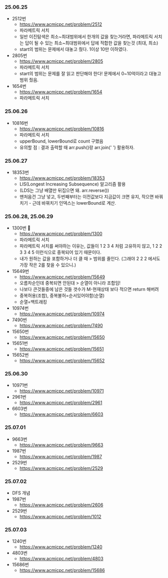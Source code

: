 ### 25.06.25
- 2512번
	- https://www.acmicpc.net/problem/2512
	- 파라메트릭 서치
	- 일반 이진탐색은 최소~최대범위에서 한개의 값을 찾는거라면, 파라메트릭 서치는 답이 될 수 있는 최소~최대범위에서 답에 적합한 값을 찾는것 (최대, 최소)
	- start의 범위는 문제에서 대놓고 줬다. 1이상 10만 이하였다.
- 2805번
	-  https://www.acmicpc.net/problem/2805
	- 파라메트릭 서치
	- start의 범위는 문제를 잘 읽고 판단해야 한다! 문제에서 0~10억이라고 대놓고 범위 줬음.
- 1654번
	- https://www.acmicpc.net/problem/1654
	- 파라메트릭 서치
### 25.06.26
- 10816번
	- https://www.acmicpc.net/problem/10816
	- 파라메트릭 서치
	- upperBound, lowerBound로 count 구했음
	- 유의할 점 :  결과 출력할 때 arr.push()랑 arr.join(' ') 활용하자.
### 25.06.27
- 18353번
	- https://www.acmicpc.net/problem/18353
	- LIS(Longest Increasing Subsequence) 알고리즘 활용
	- (LDS는 그냥 배열만 뒤집으면 돼. arr.reverse())
	- 맨처음건 그냥 넣고, 두번째부터는 이전값보다 지금값이 크면 유지, 작으면 바꿔치기 - 근데 바꿔치기 인덱스는 lowerBound로 계산.
### 25.06.28, 25.06.29
- 1300번 🚨
	- https://www.acmicpc.net/problem/1300
	- 파라메트릭 서치
	- 파라메트릭 서치를 써야하는 이유는, 값들이 1 2 3 4 처럼 고유하지 않고, 1 2 2 3 3 4 5 이런식으로 중복되어 있기 때문이다.
	- 내가 원하는 값을 포함하거나 더 클 때 > 범위를 줄인다. (그래야 2 2 2 에서도 가장 작은 2를 찾을 수 있으니.)
- 15649번
	- https://www.acmicpc.net/problem/15649
	- 오름차순인데 중복되면 안된대 > 순열이 아니라 조합임!
	- 나보다 큰것들중에 남은 것들 갯수가 M-현재상태 보다 적으면 return 해버려
	- 중복허용(조합), 중복불허=순서있어야함(순열)
	- 순열=백트래킹
- 10974번
	- https://www.acmicpc.net/problem/10974
- 7490번
	- https://www.acmicpc.net/problem/7490
- 15650번
	- https://www.acmicpc.net/problem/15650
- 15651번
	- https://www.acmicpc.net/problem/15651
- 15652번
	- https://www.acmicpc.net/problem/15652
### 25.06.30
- 10971번
	- https://www.acmicpc.net/problem/10971
- 2961번
	- https://www.acmicpc.net/problem/2961
- 6603번
	- https://www.acmicpc.net/problem/6603
### 25.07.01
- 9663번
	- https://www.acmicpc.net/problem/9663
- 1987번
	- https://www.acmicpc.net/problem/1987
- 2529번
	- https://www.acmicpc.net/problem/2529
### 25.07.02
- DFS 개념
- 1987번
	- https://www.acmicpc.net/problem/2606
- 2529번
	- https://www.acmicpc.net/problem/1012
### 25.07.03
- 1240번
	- https://www.acmicpc.net/problem/1240
- 4803번
	- https://www.acmicpc.net/problem/4803
- 15686번
	- https://www.acmicpc.net/problem/15686